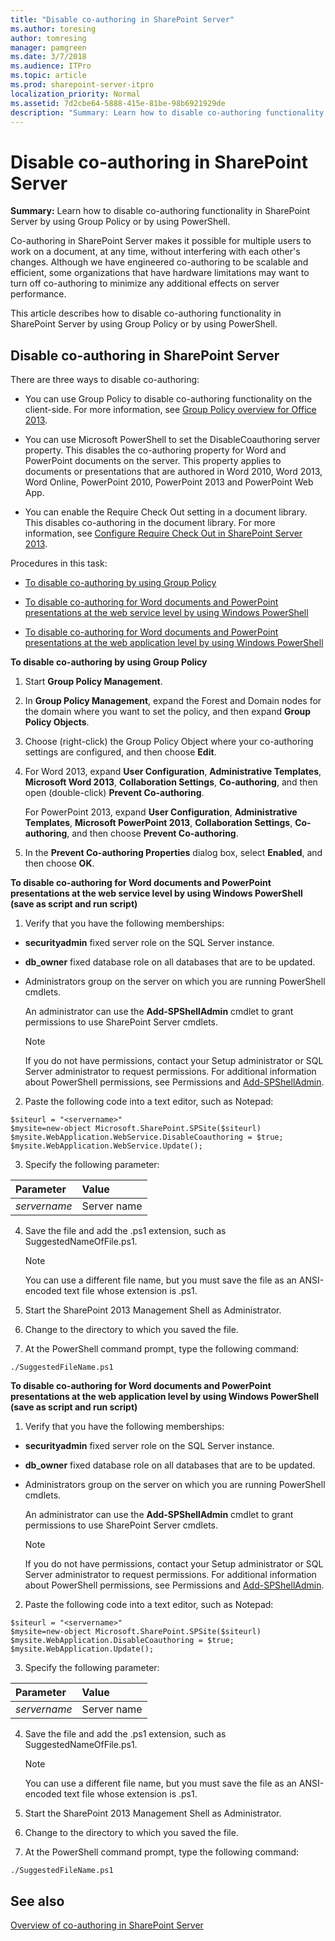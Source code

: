 ```yaml
---
title: "Disable co-authoring in SharePoint Server"
ms.author: toresing
author: tomresing
manager: pamgreen
ms.date: 3/7/2018
ms.audience: ITPro
ms.topic: article
ms.prod: sharepoint-server-itpro
localization_priority: Normal
ms.assetid: 7d2cbe64-5888-415e-81be-98b6921929de
description: "Summary: Learn how to disable co-authoring functionality in SharePoint Server by using Group Policy or by using PowerShell."
---
```


# Disable co-authoring in SharePoint Server

 **Summary:** Learn how to disable co-authoring functionality in SharePoint Server by using Group Policy or by using PowerShell. 
  
Co-authoring in SharePoint Server makes it possible for multiple users to work on a document, at any time, without interfering with each other's changes. Although we have engineered co-authoring to be scalable and efficient, some organizations that have hardware limitations may want to turn off co-authoring to minimize any additional effects on server performance. 
  
This article describes how to disable co-authoring functionality in SharePoint Server by using Group Policy or by using PowerShell.
  
## Disable co-authoring in SharePoint Server

There are three ways to disable co-authoring:
  
- You can use Group Policy to disable co-authoring functionality on the client-side. For more information, see [Group Policy overview for Office 2013](http://technet.microsoft.com/library/c8cec707-2afa-4964-b0f8-611e4709bd79.aspx).
    
- You can use Microsoft PowerShell to set the DisableCoauthoring server property. This disables the co-authoring property for Word and PowerPoint documents on the server. This property applies to documents or presentations that are authored in Word 2010, Word 2013, Word Online, PowerPoint 2010, PowerPoint 2013 and PowerPoint Web App.
    
- You can enable the Require Check Out setting in a document library. This disables co-authoring in the document library. For more information, see [Configure Require Check Out in SharePoint Server 2013](configure-versioning-for-co-authoring.md#bkmk_req_co).
    
Procedures in this task:
  
- [To disable co-authoring by using Group Policy](#bkmk_dis_ca_gp)
    
- [To disable co-authoring for Word documents and PowerPoint presentations at the web service level by using Windows PowerShell](#bkmk_dis_ca_ps)
    
- [To disable co-authoring for Word documents and PowerPoint presentations at the web application level by using Windows PowerShell](#bkmk_dis_wa_ps)
    
 **To disable co-authoring by using Group Policy**
  
1. Start **Group Policy Management**.
    
2. In **Group Policy Management**, expand the Forest and Domain nodes for the domain where you want to set the policy, and then expand **Group Policy Objects**.
    
3. Choose (right-click) the Group Policy Object where your co-authoring settings are configured, and then choose **Edit**.
    
4. For Word 2013, expand **User Configuration**, **Administrative Templates**, **Microsoft Word 2013**, **Collaboration Settings**, **Co-authoring**, and then open (double-click) **Prevent Co-authoring**.
    
    For PowerPoint 2013, expand **User Configuration**, **Administrative Templates**, **Microsoft PowerPoint 2013**, **Collaboration Settings**, **Co-authoring**, and then choose **Prevent Co-authoring**.
    
5. In the **Prevent Co-authoring Properties** dialog box, select **Enabled**, and then choose **OK**.
    
 **To disable co-authoring for Word documents and PowerPoint presentations at the web service level by using Windows PowerShell (save as script and run script)**
  
1. Verify that you have the following memberships:
    
  - **securityadmin** fixed server role on the SQL Server instance. 
    
  - **db_owner** fixed database role on all databases that are to be updated. 
    
  - Administrators group on the server on which you are running PowerShell cmdlets.
    
    An administrator can use the **Add-SPShellAdmin** cmdlet to grant permissions to use SharePoint Server cmdlets. 
    
    > [!NOTE]
    > If you do not have permissions, contact your Setup administrator or SQL Server administrator to request permissions. For additional information about PowerShell permissions, see Permissions and [Add-SPShellAdmin](http://technet.microsoft.com/library/2ddfad84-7ca8-409e-878b-d09cb35ed4aa.aspx). 
  
2. Paste the following code into a text editor, such as Notepad:
    
  ```
  $siteurl = "<servername>"
  $mysite=new-object Microsoft.SharePoint.SPSite($siteurl)
  $mysite.WebApplication.WebService.DisableCoauthoring = $true;
  $mysite.WebApplication.WebService.Update();
  ```

3. Specify the following parameter:
    
|**Parameter**|**Value**|
|:-----|:-----|
| _servername_ <br/> |Server name  <br/> |
   
4. Save the file and add the .ps1 extension, such as SuggestedNameOfFile.ps1.
    
    > [!NOTE]
    > You can use a different file name, but you must save the file as an ANSI-encoded text file whose extension is .ps1. 
  
5. Start the SharePoint 2013 Management Shell as Administrator.
    
6. Change to the directory to which you saved the file.
    
7. At the PowerShell command prompt, type the following command:
    
  ```
  ./SuggestedFileName.ps1
  ```

 **To disable co-authoring for Word documents and PowerPoint presentations at the web application level by using Windows PowerShell (save as script and run script)**
  
1. Verify that you have the following memberships:
    
  - **securityadmin** fixed server role on the SQL Server instance. 
    
  - **db_owner** fixed database role on all databases that are to be updated. 
    
  - Administrators group on the server on which you are running PowerShell cmdlets.
    
    An administrator can use the **Add-SPShellAdmin** cmdlet to grant permissions to use SharePoint Server cmdlets. 
    
    > [!NOTE]
    > If you do not have permissions, contact your Setup administrator or SQL Server administrator to request permissions. For additional information about PowerShell permissions, see Permissions and [Add-SPShellAdmin](http://technet.microsoft.com/library/2ddfad84-7ca8-409e-878b-d09cb35ed4aa.aspx). 
  
2. Paste the following code into a text editor, such as Notepad:
    
  ```
  $siteurl = "<servername>"
  $mysite=new-object Microsoft.SharePoint.SPSite($siteurl)
  $mysite.WebApplication.DisableCoauthoring = $true;
  $mysite.WebApplication.Update();
  
  ```

3. Specify the following parameter:
    
|**Parameter**|**Value**|
|:-----|:-----|
| _servername_ <br/> |Server name  <br/> |
   
4. Save the file and add the .ps1 extension, such as SuggestedNameOfFile.ps1.
    
    > [!NOTE]
    > You can use a different file name, but you must save the file as an ANSI-encoded text file whose extension is .ps1. 
  
5. Start the SharePoint 2013 Management Shell as Administrator.
    
6. Change to the directory to which you saved the file.
    
7. At the PowerShell command prompt, type the following command:
    
  ```
  ./SuggestedFileName.ps1
  ```

## See also

[Overview of co-authoring in SharePoint Server](co-authoring-overview.md)
  

